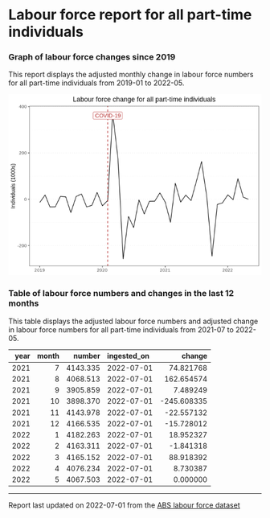 Labour force report for all part-time individuals
================

### Graph of labour force changes since 2019

This report displays the adjusted monthly change in labour force numbers
for all part-time individuals from 2019-01 to 2022-05.

![](all_part-time_report_files/figure-gfm/unnamed-chunk-2-1.png)<!-- -->

### Table of labour force numbers and changes in the last 12 months

This table displays the adjusted labour force numbers and adjusted
change in labour force numbers for all part-time individuals from
2021-07 to 2022-05.

| year | month |   number | ingested_on |      change |
|-----:|------:|---------:|:------------|------------:|
| 2021 |     7 | 4143.335 | 2022-07-01  |   74.821768 |
| 2021 |     8 | 4068.513 | 2022-07-01  |  162.654574 |
| 2021 |     9 | 3905.859 | 2022-07-01  |    7.489249 |
| 2021 |    10 | 3898.370 | 2022-07-01  | -245.608335 |
| 2021 |    11 | 4143.978 | 2022-07-01  |  -22.557132 |
| 2021 |    12 | 4166.535 | 2022-07-01  |  -15.728012 |
| 2022 |     1 | 4182.263 | 2022-07-01  |   18.952327 |
| 2022 |     2 | 4163.311 | 2022-07-01  |   -1.841318 |
| 2022 |     3 | 4165.152 | 2022-07-01  |   88.918392 |
| 2022 |     4 | 4076.234 | 2022-07-01  |    8.730387 |
| 2022 |     5 | 4067.503 | 2022-07-01  |    0.000000 |

------------------------------------------------------------------------

Report last updated on 2022-07-01 from the [ABS labour force
dataset](https://www.abs.gov.au/statistics/labour/employment-and-unemployment/labour-force-australia/latest-release)
